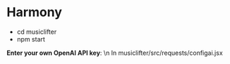 # Harmony
- cd musiclifter
- npm start

**Enter your own OpenAI API key**:
\n
In musiclifter/src/requests/configai.jsx
